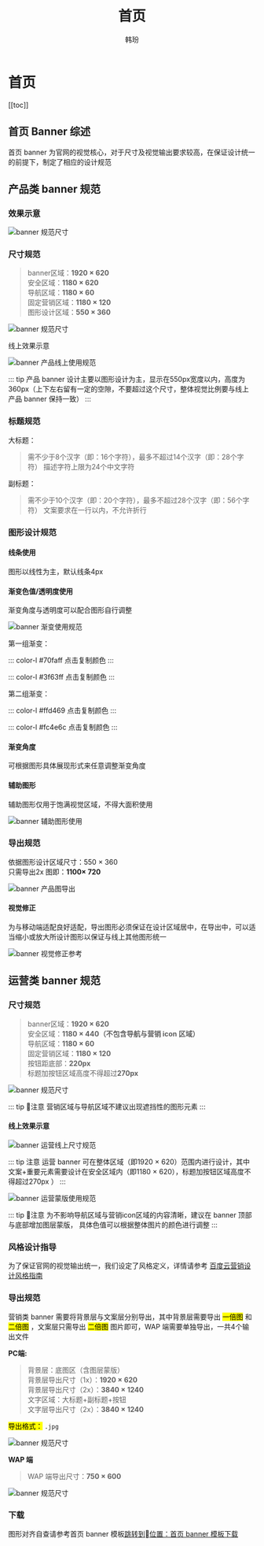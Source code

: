 ﻿---
title:  首页
author:  韩玢
sidebarDepth: 2
---
# 首页


[[toc]]


## 首页 Banner 综述


首页 banner 为官网的视觉核心，对于尺寸及视觉输出要求较高，在保证设计统一的前提下，制定了相应的设计规范



## 产品类 banner 规范

### 效果示意


![banner 规范尺寸](http://baiduyun-guideline.bj.bcebos.com/portal%2Fhomebanner%2F%E5%9B%BE%E5%BD%A2%E5%8F%82%E8%80%83.png)


### 尺寸规范

>banner区域：**1920 × 620**</br>
安全区域：**1180 × 620**</br>
导航区域：**1180 × 60**</br>
固定营销区域：**1180 × 120**</br>
图形设计区域：**550 × 360**

![banner 规范尺寸](http://baiduyun-guideline.bj.bcebos.com/portal%2Fhomebanner%2F%E8%AE%BE%E8%AE%A1%E5%8C%BA%E5%9F%9F.png)

线上效果示意

![banner 产品线上使用规范](http://baiduyun-guideline.bj.bcebos.com/portal%2Fhomebanner%2F%E4%BA%A7%E5%93%81%E7%BA%BF%E4%B8%8A%E4%BD%BF%E7%94%A8%E8%A7%84%E8%8C%83.png)

::: tip 
产品 banner 设计主要以图形设计为主，显示在550px宽度以内，高度为360px（上下左右留有一定的空隙，不要超过这个尺寸，整体视觉比例要与线上产品 banner 保持一致）
:::



### 标题规范


大标题：</br>
>需不少于8个汉字（即：16个字符），最多不超过14个汉字（即：28个字符）
描述字符上限为24个中文字符


副标题：</br>
>需不少于10个汉字（即：20个字符），最多不超过28个汉字（即：56个字符）
>文案要求在一行以内，不允许折行


### 图形设计规范

#### 线条使用

图形以线性为主，默认线条4px



#### 渐变色值/透明度使用

渐变角度与透明度可以配合图形自行调整

![banner 渐变使用规范](http://baiduyun-guideline.bj.bcebos.com/portal%2Fhomebanner%2F%E6%B8%90%E5%8F%98%E4%BD%BF%E7%94%A8%E8%A7%84%E8%8C%83.png)

<div class="wrp">

第一组渐变：

::: color-l #70faff
点击复制颜色
:::

::: color-l #3f63ff
点击复制颜色
:::
</div>


<div class="wrp">

第二组渐变：

::: color-l #ffd469
点击复制颜色
:::

::: color-l #fc4e6c
点击复制颜色
:::
</div>

#### 渐变角度

可根据图形具体展现形式来任意调整渐变角度


#### 辅助图形
辅助图形仅用于饱满视觉区域，不得大面积使用

![banner 辅助图形使用](http://baiduyun-guideline.bj.bcebos.com/portal%2Fhomebanner%2F%E8%BE%85%E5%8A%A9%E5%9B%BE%E5%BD%A2%E4%BD%BF%E7%94%A8.png)


### 导出规范

依据图形设计区域尺寸：550 × 360</br>
只需导出2x 图即：**1100× 720**</br>

![banner 产品图导出](http://baiduyun-guideline.bj.bcebos.com/portal%2Fhomebanner%2F%E4%BA%A7%E5%93%81%E5%9B%BE%E5%AF%BC%E5%87%BA.png)


#### 视觉修正

为与移动端适配良好适配，导出图形必须保证在设计区域居中，在导出中，可以适当缩小或放大所设计图形以保证与线上其他图形统一

![banner 视觉修正参考](http://baiduyun-guideline.bj.bcebos.com/portal%2Fhomebanner%2F%E8%A7%86%E8%A7%89%E4%BF%AE%E6%AD%A3%E5%8F%82%E8%80%83.jpg)


## 运营类 banner 规范

### 尺寸规范

>banner区域：**1920 × 620**</br>
安全区域：**1180 × 440（不包含导航与营销 icon 区域）**</br>
导航区域：**1180 × 60**</br>
固定营销区域：**1180 × 120**</br>
按钮距底部：**220px**</br>
标题加按钮区域高度不得超过**270px**

![banner 规范尺寸](http://baiduyun-guideline.bj.bcebos.com/portal%2Fhomebanner%2F%E8%BF%90%E8%90%A5%E8%AE%BE%E8%AE%A1%E5%8C%BA%E5%9F%9F.png)

::: tip 注意 
营销区域与导航区域不建议出现遮挡性的图形元素
:::

#### 线上效果示意

![banner 运营线上尺寸规范](http://baiduyun-guideline.bj.bcebos.com/portal%2Fhomebanner%2F%E8%BF%90%E8%90%A5%E7%BA%BF%E4%B8%8A%E5%B0%BA%E5%AF%B8%E8%A7%84%E8%8C%83.png)


::: tip 注意
运营 banner 可在整体区域（即1920 × 620）范围内进行设计，其中文案+重要元素需要设计在安全区域内（即1180 × 620），标题加按钮区域高度不得超过270px ）
:::


![banner 运营蒙版使用规范](http://baiduyun-guideline.bj.bcebos.com/portal%2Fhomebanner%2F%E8%BF%90%E8%90%A5%E8%92%99%E7%89%88%E4%BD%BF%E7%94%A8%E8%A7%84%E8%8C%83.png)

::: tip 注意
为不影响导航区域与营销icon区域的内容清晰，建议在 banner 顶部与底部增加图层蒙版， 具体色值可以根据整体图片的颜色进行调整
:::


### 风格设计指导

为了保证官网的视觉输出统一，我们设定了风格定义，详情请参考 [百度云营销设计风格指南](/portal/marketing/Style.html)


### 导出规范

营销类 banner 需要将背景层与文案层分别导出，其中背景层需要导出 <mark>一倍图</mark> 和 <mark>二倍图</mark> ，文案层只需导出 <mark>二倍图</mark> 图片即可，WAP 端需要单独导出，一共4个输出文件

**PC端:**

>背景层：底图区（含图层蒙版）\
>背景层导出尺寸（1x）：**1920 × 620** \
>背景层导出尺寸（2x）：**3840 × 1240** \
>文字区域：大标题+副标题+按钮 \
>文字层导出尺寸（2x）：**3840 × 1240**

<mark>导出格式：</mark> `.jpg`

![banner 规范尺寸](http://baiduyun-guideline.bj.bcebos.com/portal%2Fhomebanner%2F%E8%BF%90%E8%90%A5banner%E5%AF%BC%E5%87%BA%E8%A7%84%E8%8C%83.jpg)

**WAP 端**
>WAP 端导出尺寸：**750 × 600**

![banner 规范尺寸](http://baiduyun-guideline.bj.bcebos.com/portal%2Fhomebanner%2Fwap%20%E8%BF%90%E8%90%A5%E5%AF%BC%E5%87%BA.png)



### 下载

图形对齐自查请参考首页 banner 模板[跳转到位置：首页 banner 模板下载](/portal/resource/Download.html#首页-banner-模板下载)




